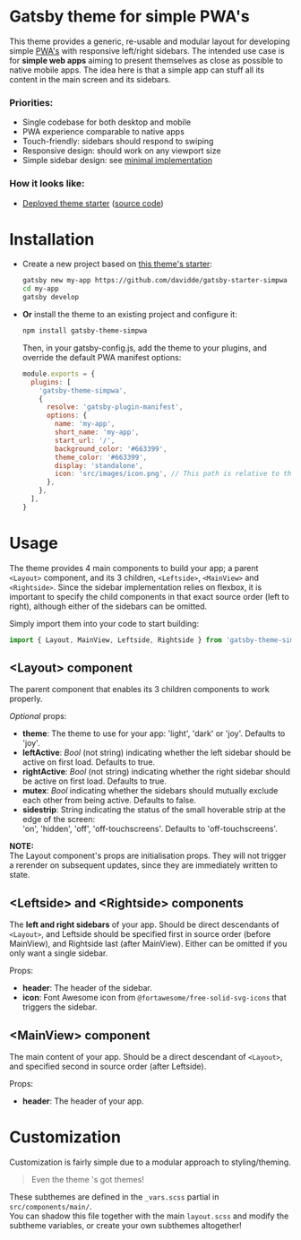 # Gatsby theme for simple PWA's
This theme provides a generic, re-usable and modular layout for developing simple
[PWA's](https://developer.mozilla.org/en-US/docs/Web/Progressive_web_apps)
with responsive left/right sidebars.
The intended use case is for **simple web apps** aiming to present themselves as close
as possible to native mobile apps. The idea here is that a simple app can stuff all
its content in the main screen and its sidebars.

### Priorities:
- Single codebase for both desktop and mobile
- PWA experience comparable to native apps
- Touch-friendly: sidebars should respond to swiping
- Responsive design: should work on any viewport size
- Simple sidebar design: see [minimal implementation](https://github.com/davidde/sidebars)

### How it looks like:
- [Deployed theme starter](https://davidde.github.io/gatsby-starter-simpwa/)
([source code](https://github.com/davidde/gatsby-starter-simpwa))

# Installation
* Create a new project based on
  [this theme's starter](https://github.com/davidde/gatsby-starter-simpwa):
  ```bash
  gatsby new my-app https://github.com/davidde/gatsby-starter-simpwa
  cd my-app
  gatsby develop
  ```

* **Or** install the theme to an existing project and configure it:
  ```bash
  npm install gatsby-theme-simpwa
  ```
  Then, in your gatsby-config.js, add the theme to your plugins,
  and override the default PWA manifest options:
  ```js
  module.exports = {
    plugins: [
      'gatsby-theme-simpwa',
      {
        resolve: 'gatsby-plugin-manifest',
        options: {
          name: 'my-app',
          short_name: 'my-app',
          start_url: '/',
          background_color: '#663399',
          theme_color: '#663399',
          display: 'standalone',
          icon: 'src/images/icon.png', // This path is relative to the root of the site.
        },
      },
    ],
  }
  ```

# Usage
The theme provides 4 main components to build your app; a parent `<Layout>`
component, and its 3 children, `<Leftside>`, `<MainView>` and `<Rightside>`.
Since the sidebar implementation relies on flexbox, it is important to specify
the child components in that exact source order (left to right),
although either of the sidebars can be omitted.

Simply import them into your code to start building:
```js
import { Layout, MainView, Leftside, Rightside } from 'gatsby-theme-simpwa';
```

## \<Layout> component
The parent component that enables its 3 children components to work properly.

*Optional* props:
  - **theme**: The theme to use for your app: 'light', 'dark' or 'joy'. Defaults to 'joy'.
  - **leftActive**: *Bool* (not string) indicating whether the left sidebar
    should be active on first load. Defaults to true.
  - **rightActive**: *Bool* (not string) indicating whether the right sidebar
    should be active on first load. Defaults to true.
  - **mutex**: *Bool* indicating whether the sidebars should mutually
    exclude each other from being active. Defaults to false.
  - **sidestrip**: String indicating the status of the small hoverable strip
  at the edge of the screen:  
  'on', 'hidden', 'off', 'off-touchscreens'. Defaults to 'off-touchscreens'.

**NOTE:**  
The Layout component's props are initialisation props.
They will not trigger a rerender on subsequent updates, since they are immediately written to state.

## \<Leftside> and \<Rightside> components
The **left and right sidebars** of your app. Should be direct descendants of `<Layout>`, and Leftside
should be specified first in source order (before MainView), and Rightside last (after MainView).
Either can be omitted if you only want a single sidebar.

Props:
  - **header**: The header of the sidebar.
  - **icon**: Font Awesome icon from `@fortawesome/free-solid-svg-icons`
    that triggers the sidebar.

## \<MainView> component
The main content of your app. Should be a direct descendant of `<Layout>`, and specified second in
source order (after Leftside).

Props:
  - **header**: The header of your app.


# Customization
Customization is fairly simple due to a modular approach to styling/theming.

> Even the theme 's got themes!

These subthemes are defined in the `_vars.scss` partial in `src/components/main/`.  
You can shadow this file together with the main `layout.scss` and modify the subtheme variables,
or create your own subthemes altogether!
